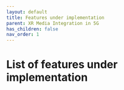 ```yaml
---
layout: default
title: Features under implementation
parent: XR Media Integration in 5G
has_children: false
nav_order: 1
---
```


# List of features under implementation
